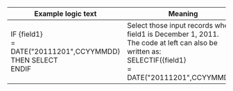 
|Example logic text|Meaning|
|------------------|-------|
|IF {field1}<br>= DATE("20111201",CCYYMMDD)<br>THEN SELECT<br>ENDIF<br>|Select those input records where<br>field1 is December 1, 2011.<br>The code at left can also be written as:<br>SELECTIF({field1}<br>= DATE("20111201",CCYYMMDD))|

